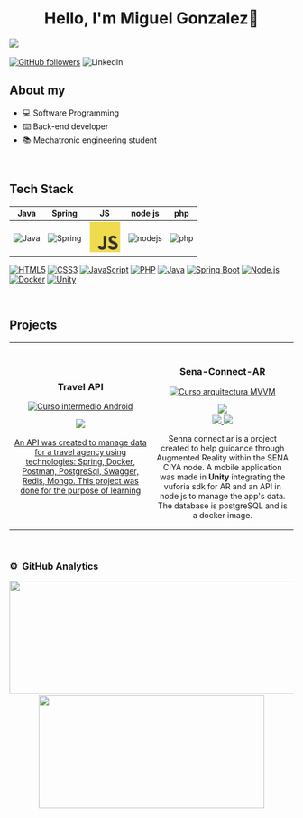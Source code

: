<div align="center">
<h1 align="center">Hello, I'm Miguel Gonzalez👋</h1>
</div>
<img src="https://pbs.twimg.com/media/E6V8Q9iVkAcejOM.jpg">

[![GitHub followers](https://img.shields.io/github/followers/Chiriius?style=social)](https://github.com/Chiriius)
![LinkedIn](https://img.shields.io/badge/LinkedIn-Perfil-blue?logo=linkedin&style=flat-square&link=https://www.linkedin.com/in/miguel-angelgn)


## About my

- 💻 Software Programming 
- ⌨️ Back-end developer
- 📚 Mechatronic engineering student
<br>

## Tech Stack
| Java | Spring  | JS | node js | php |
|----------|----------|----------|-----|-----|
|  <img src="https://cdn-icons-png.flaticon.com/512/226/226777.png" title="Java"  alt="Java" width="55" height="55"/> |  <img src="https://static-00.iconduck.com/assets.00/spring-icon-256x256-2efvkvky.png" title="Spring"  alt="Spring" width="55" height="55"/> |  <img src="https://github.com/devicons/devicon/blob/master/icons/javascript/javascript-original.svg" title="JavaScript" alt="JavaScript" width="55" height="55"/> |  <img src="https://static-00.iconduck.com/assets.00/node-js-icon-454x512-nztofx17.png" title="nodejs" alt="nodejs" width="55" height="55"/>|  <img src="https://static-00.iconduck.com/assets.00/php-icon-2048x2048-79jhb719.png" title="php" alt="php" width="55" height="55"/>| 

  
[![HTML5](https://img.shields.io/badge/HTML5-E34F26?style=for-the-badge&logo=html5&logoColor=white)](https://developer.mozilla.org/en-US/docs/Web/HTML)
[![CSS3](https://img.shields.io/badge/CSS3-1572B6?style=for-the-badge&logo=css3&logoColor=white)](https://developer.mozilla.org/en-US/docs/Web/CSS)
[![JavaScript](https://img.shields.io/badge/JavaScript-F7DF1E?style=for-the-badge&logo=javascript&logoColor=black)](https://developer.mozilla.org/en-US/docs/Web/JavaScript)
[![PHP](https://img.shields.io/badge/PHP-777BB4?style=for-the-badge&logo=php&logoColor=white)](https://www.php.net/)
[![Java](https://img.shields.io/badge/Java-ED8B00?style=for-the-badge&logo=java&logoColor=white)](https://www.oracle.com/java/)
[![Spring Boot](https://img.shields.io/badge/Spring%20Boot-6DB33F?style=for-the-badge&logo=springboot&logoColor=white)](https://spring.io/projects/spring-boot)
[![Node.js](https://img.shields.io/badge/Node.js-339933?style=for-the-badge&logo=nodedotjs&logoColor=white)](https://nodejs.org/)
[![Docker](https://img.shields.io/badge/Docker-2496ED?style=for-the-badge&logo=docker&logoColor=white)](https://www.docker.com/)
[![Unity](https://img.shields.io/badge/Unity-100000?style=for-the-badge&logo=unity&logoColor=white)](https://unity.com/)





<br>

## Projects 

<table>
<tr>
<td width="50%">
<h3 align="center">Travel API </h3>
<div align="center">
<a href="https://github.com/Chiriius/project-travel" target="_blank"><img src="https://i.imgur.com/AGgKd9E.png" width="400" alt="Curso intermedio Android"></a>
<p>
  
<a href="https://github.com/Chiriius/project-travel" target="_blank">
<img src="https://img.shields.io/badge/CODE-ff9?style=for-the-badge&logo=github&logoColor=black">

</p>
<p> An API was created to manage data for a travel agency using technologies: Spring, Docker, Postman, PostgreSql, Swagger, Redis, Mongo. This project was done for the purpose of learning</p>
</div>
                                                                                      
</td>       

<td width="50%">
               <br>
<h3 align="center">Sena-Connect-AR </h3>
<div align="center">                                       
<a href="https://github.com/Chiriius/" target="_blank"><img src="https://imgur.com/bB6JPnS.png" width="400" alt="Curso arquitectura MVVM"></a>
<br>
<p>
<a href="https://github.com/Chiriius/Api-Proyecto-Sena-Connect-AR" target="_blank">
<img src="https://img.shields.io/badge/CODE API-80ffaa?style=for-the-badge&logo=github&logoColor=black">
</a>
<br>
<a href="https://drive.google.com/file/d/1B8u8Du_oyFZEdUekKpTjwuI6aM-54dIq/view?usp=drive_link" target="_blank">
<img src="https://img.shields.io/badge/Google%20Drive-Project%20Unity-blue?logo=googledrive&style=flat-square">
</a>
<a href="https://drive.google.com/file/d/1G6JMUX9M8odkoqoOJQWNCXnmCv307dFU/view?usp=sharing" target="_blank">
<img src="https://img.shields.io/badge/Google%20Drive-APP%20MOVIL-blue?logo=googledrive&style=flat-square">
</a>
</p>
</p>Senna connect ar is a project created to help guidance through Augmented Reality within the SENA CIYA node. A mobile application was made in <Strong>Unity</Strong> integrating the vuforia sdk for AR and an API in node js to manage the app's data. The database is postgreSQL and is a docker image.</p>
</div>                                                             
</table>                                                                                 
</div>
<br>


### ⚙️ &nbsp;GitHub Analytics

<p align="center">
<a href="https://github.com/Chiriius">
  <img width="600" height="200" src="https://github-readme-stats.vercel.app/api?username=Chiriius&show_icons=true&theme=vision-friendly-dark">
  <img width="400" height="200" src="https://github-readme-stats.vercel.app/api/top-langs/?username=Chiriius&size_weight=0.0005&count_weight=0.3&layout=compact&theme=vision-friendly-dark">
</a>
</p>
